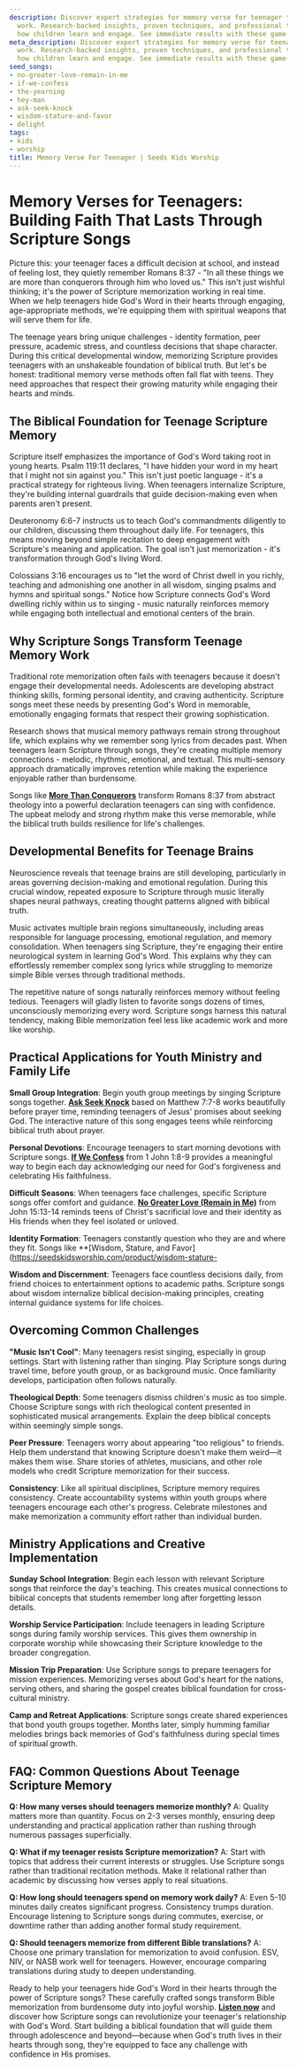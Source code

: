 ```yaml
---
description: Discover expert strategies for memory verse for teenager that actually
  work. Research-backed insights, proven techniques, and professional tips that transform
  how children learn and engage. See immediate results with these game-changing methods!
meta_description: Discover expert strategies for memory verse for teenager that actually
  work. Research-backed insights, proven techniques, and professional tips that transform
  how children learn and engage. See immediate results with these game-changing methods!
seed_songs:
- no-greater-love-remain-in-me
- if-we-confess
- the-yearning
- hey-man
- ask-seek-knock
- wisdom-stature-and-favor
- delight
tags:
- kids
- worship
title: Memory Verse For Teenager | Seeds Kids Worship
---
```

# Memory Verses for Teenagers: Building Faith That Lasts Through Scripture Songs

Picture this: your teenager faces a difficult decision at school, and instead of feeling lost, they quietly remember Romans 8:37 - "In all these things we are more than conquerors through him who loved us." This isn't just wishful thinking; it's the power of Scripture memorization working in real time. When we help teenagers hide God's Word in their hearts through engaging, age-appropriate methods, we're equipping them with spiritual weapons that will serve them for life.

The teenage years bring unique challenges - identity formation, peer pressure, academic stress, and countless decisions that shape character. During this critical developmental window, memorizing Scripture provides teenagers with an unshakeable foundation of biblical truth. But let's be honest: traditional memory verse methods often fall flat with teens. They need approaches that respect their growing maturity while engaging their hearts and minds.

## The Biblical Foundation for Teenage Scripture Memory

Scripture itself emphasizes the importance of God's Word taking root in young hearts. Psalm 119:11 declares, "I have hidden your word in my heart that I might not sin against you." This isn't just poetic language - it's a practical strategy for righteous living. When teenagers internalize Scripture, they're building internal guardrails that guide decision-making even when parents aren't present.

Deuteronomy 6:6-7 instructs us to teach God's commandments diligently to our children, discussing them throughout daily life. For teenagers, this means moving beyond simple recitation to deep engagement with Scripture's meaning and application. The goal isn't just memorization - it's transformation through God's living Word.

Colossians 3:16 encourages us to "let the word of Christ dwell in you richly, teaching and admonishing one another in all wisdom, singing psalms and hymns and spiritual songs." Notice how Scripture connects God's Word dwelling richly within us to singing - music naturally reinforces memory while engaging both intellectual and emotional centers of the brain.

## Why Scripture Songs Transform Teenage Memory Work

Traditional rote memorization often fails with teenagers because it doesn't engage their developmental needs. Adolescents are developing abstract thinking skills, forming personal identity, and craving authenticity. Scripture songs meet these needs by presenting God's Word in memorable, emotionally engaging formats that respect their growing sophistication.

Research shows that musical memory pathways remain strong throughout life, which explains why we remember song lyrics from decades past. When teenagers learn Scripture through songs, they're creating multiple memory connections - melodic, rhythmic, emotional, and textual. This multi-sensory approach dramatically improves retention while making the experience enjoyable rather than burdensome.

Songs like **[More Than Conquerors](https://seedskidsworship.com/product/more-than-conquerors-romans-837/)** transform Romans 8:37 from abstract theology into a powerful declaration teenagers can sing with confidence. The upbeat melody and strong rhythm make this verse memorable, while the biblical truth builds resilience for life's challenges.

## Developmental Benefits for Teenage Brains

Neuroscience reveals that teenage brains are still developing, particularly in areas governing decision-making and emotional regulation. During this crucial window, repeated exposure to Scripture through music literally shapes neural pathways, creating thought patterns aligned with biblical truth.

Music activates multiple brain regions simultaneously, including areas responsible for language processing, emotional regulation, and memory consolidation. When teenagers sing Scripture, they're engaging their entire neurological system in learning God's Word. This explains why they can effortlessly remember complex song lyrics while struggling to memorize simple Bible verses through traditional methods.

The repetitive nature of songs naturally reinforces memory without feeling tedious. Teenagers will gladly listen to favorite songs dozens of times, unconsciously memorizing every word. Scripture songs harness this natural tendency, making Bible memorization feel less like academic work and more like worship.

## Practical Applications for Youth Ministry and Family Life

**Small Group Integration**: Begin youth group meetings by singing Scripture songs together. **[Ask Seek Knock](https://seedskidsworship.com/product/ask-seek-knock-matthew-77-8-2/)** based on Matthew 7:7-8 works beautifully before prayer time, reminding teenagers of Jesus' promises about seeking God. The interactive nature of this song engages teens while reinforcing biblical truth about prayer.

**Personal Devotions**: Encourage teenagers to start morning devotions with Scripture songs. **[If We Confess](https://seedskidsworship.com/product/if-we-confess-1-john-18-9/)** from 1 John 1:8-9 provides a meaningful way to begin each day acknowledging our need for God's forgiveness and celebrating His faithfulness.

**Difficult Seasons**: When teenagers face challenges, specific Scripture songs offer comfort and guidance. **[No Greater Love (Remain in Me)](https://seedskidsworship.com/product/no-greater-love-remain-in-me-john-1513-14-2/)** from John 15:13-14 reminds teens of Christ's sacrificial love and their identity as His friends when they feel isolated or unloved.

**Identity Formation**: Teenagers constantly question who they are and where they fit. Songs like **[Wisdom, Stature, and Favor](https://seedskidsworship.com/product/wisdom-stature-

**Wisdom and Discernment**: Teenagers face countless decisions daily, from friend choices to entertainment options to academic paths. Scripture songs about wisdom internalize biblical decision-making principles, creating internal guidance systems for life choices.

## Overcoming Common Challenges

**"Music Isn't Cool"**: Many teenagers resist singing, especially in group settings. Start with listening rather than singing. Play Scripture songs during travel time, before youth group, or as background music. Once familiarity develops, participation often follows naturally.

**Theological Depth**: Some teenagers dismiss children's music as too simple. Choose Scripture songs with rich theological content presented in sophisticated musical arrangements. Explain the deep biblical concepts within seemingly simple songs.

**Peer Pressure**: Teenagers worry about appearing "too religious" to friends. Help them understand that knowing Scripture doesn't make them weird—it makes them wise. Share stories of athletes, musicians, and other role models who credit Scripture memorization for their success.

**Consistency**: Like all spiritual disciplines, Scripture memory requires consistency. Create accountability systems within youth groups where teenagers encourage each other's progress. Celebrate milestones and make memorization a community effort rather than individual burden.

## Ministry Applications and Creative Implementation

**Sunday School Integration**: Begin each lesson with relevant Scripture songs that reinforce the day's teaching. This creates musical connections to biblical concepts that students remember long after forgetting lesson details.

**Worship Service Participation**: Include teenagers in leading Scripture songs during family worship services. This gives them ownership in corporate worship while showcasing their Scripture knowledge to the broader congregation.

**Mission Trip Preparation**: Use Scripture songs to prepare teenagers for mission experiences. Memorizing verses about God's heart for the nations, serving others, and sharing the gospel creates biblical foundation for cross-cultural ministry.

**Camp and Retreat Applications**: Scripture songs create shared experiences that bond youth groups together. Months later, simply humming familiar melodies brings back memories of God's faithfulness during special times of spiritual growth.

## FAQ: Common Questions About Teenage Scripture Memory

**Q: How many verses should teenagers memorize monthly?**
A: Quality matters more than quantity. Focus on 2-3 verses monthly, ensuring deep understanding and practical application rather than rushing through numerous passages superficially.

**Q: What if my teenager resists Scripture memorization?**
A: Start with topics that address their current interests or struggles. Use Scripture songs rather than traditional recitation methods. Make it relational rather than academic by discussing how verses apply to real situations.

**Q: How long should teenagers spend on memory work daily?**
A: Even 5-10 minutes daily creates significant progress. Consistency trumps duration. Encourage listening to Scripture songs during commutes, exercise, or downtime rather than adding another formal study requirement.

**Q: Should teenagers memorize from different Bible translations?**
A: Choose one primary translation for memorization to avoid confusion. ESV, NIV, or NASB work well for teenagers. However, encourage comparing translations during study to deepen understanding.

Ready to help your teenagers hide God's Word in their hearts through the power of Scripture songs? These carefully crafted songs transform Bible memorization from burdensome duty into joyful worship. **[Listen now](https://seedskidsworship.com/)** and discover how Scripture songs can revolutionize your teenager's relationship with God's Word. Start building a biblical foundation that will guide them through adolescence and beyond—because when God's truth lives in their hearts through song, they're equipped to face any challenge with confidence in His promises.

<script type="application/ld+json">
{
  "@context": "https://schema.org",
  "@type": "Article",
  "headline": "Memory Verse For Teenager",
  "author": {
    "@type": "Organization",
    "name": "Seeds Kids Worship"
  },
  "publisher": {
    "@type": "Organization",
    "name": "Seeds Kids Worship",
    "logo": {
      "@type": "ImageObject",
      "url": "https://seedskidsworship.com/logo.png"
    }
  },
  "datePublished": "2025-09-05T15:55:17.577306",
  "dateModified": "2025-09-05T15:55:17.577379",
  "description": "Discover expert strategies for memory verse for teenager that actually work. Research-backed insights, proven techniques, and professional tips that transform h",
  "mainEntityOfPage": {
    "@type": "WebPage",
    "@id": "https://seedskidsworship.com/activities/memory-verse-for-teenager/"
  }
}
</script>

<script type="application/ld+json">
{
  "@context": "https://schema.org",
  "@type": "Product",
  "name": "No Greater Love (Remain in Me)",
  "description": "Upbeat scripture song from Psalm 62:1–2 reminding us to trust in God's steadfast love and not be shaken.",
  "url": "https://seedskidsworship.com/product/no-greater-love-remain-in-me-john-1513-14-2/",
  "brand": {
    "@type": "Brand",
    "name": "Seeds Kids Worship"
  },
  "category
